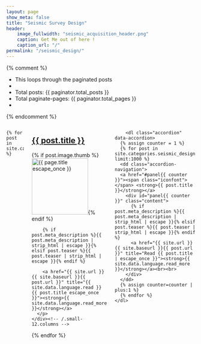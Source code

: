 ```yaml
---
layout: page
show_meta: false
title: "Seismic Survey Design"
header:
    image_fullwidth: "seismic_acquisition_header.png"
    caption: Get Me out of here !
    caption_url: "/"
permalink: "/seismic_design/"
---
```


{% comment %}
*  This loops through the paginated posts
*
*  Total posts: {{ paginator.total_posts }}
*  Total paginate-pages: {{ paginator.total_pages }}
*
{% endcomment %}

<div class="row">
  <div class="medium-8 columns t30">
    




    {% for post in site.categories.seismic_design %}
  <div class="row">
    <div class="row t100 homepage">
      <h2><a href="{{ site.url }}{{ site.baseurl }}{{ post.url }}">{{ post.title }}</a></h2>
      <p>
        {% if post.image.thumb %}<a href="{{ site.url }}{{ site.baseurl }}{{ post.url }}" title="{{ post.title escape_once }}"><img src="{{ site.urlimg }}{{ post.image.thumb }}" class="alignleft" width="150" height="150" alt="{{ page.title escape_once }}"></a>{% endif %}

        {% if post.meta_description %}{{ post.meta_description | strip_html | escape }}{% elsif post.teaser %}{{ post.teaser | strip_html | escape }}{% endif %}

        <a href="{{ site.url }}{{ site.baseurl }}{{ post.url }}" title="{{ site.data.language.read }} {{ post.title escape_once }}"><strong>{{ site.data.language.read_more }}</strong></a>
      </p>
    </div><!-- /.small-12.columns -->
  </div><!-- /.row -->
{% endfor %}

  </div><!-- /.medium-7.columns -->


  <div class="medium-4 columns t30">


        <dl class="accordion" data-accordion>
      {% assign counter = 1 %}
      {% for post in site.categories.seismic_design limit:1000 %}
      <dd class="accordion-navigation">
      <a href="#panel{{ counter }}"><span class="iconfont"></span> <strong>{{ post.title }}</strong></a>
        <div id="panel{{ counter }}" class="content">
          {% if post.meta_description %}{{ post.meta_description | strip_html | escape }}{% elsif post.teaser %}{{ post.teaser | strip_html | escape }}{% endif %}
          <a href="{{ site.url }}{{ site.baseurl }}{{ post.url }}" title="Read {{ post.title | escape_once }}"><strong>{{ site.data.language.read_more }}</strong></a><br><br>
        </div>
      </dd>
      {% assign counter=counter | plus:1 %}
      {% endfor %}
    </dl>


  </div><!-- /.medium-5.columns -->
</div><!-- /.row -->




